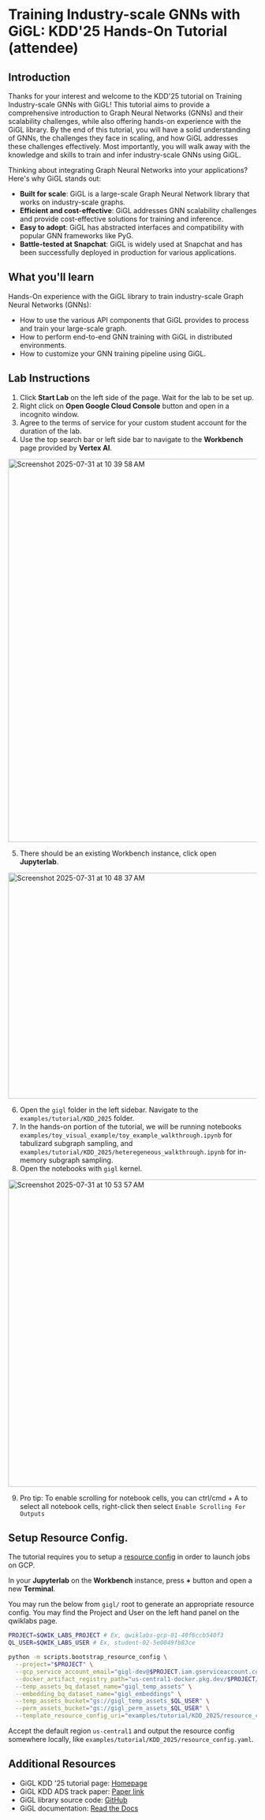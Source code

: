 # Training Industry-scale GNNs with GiGL: KDD'25 Hands-On Tutorial (attendee)

## Introduction

Thanks for your interest and welcome to the KDD'25 tutorial on Training Industry-scale GNNs with GiGL! This tutorial
aims to provide a comprehensive introduction to Graph Neural Networks (GNNs) and their scalability challenges, while
also offering hands-on experience with the GiGL library. By the end of this tutorial, you will have a solid
understanding of GNNs, the challenges they face in scaling, and how GiGL addresses these challenges effectively. Most
importantly, you will walk away with the knowledge and skills to train and infer industry-scale GNNs using GiGL.

Thinking about integrating Graph Neural Networks into your applications? Here's why GiGL stands out:

- **Built for scale**: GiGL is a large-scale Graph Neural Network library that works on industry-scale graphs.
- **Efficient and cost-effective**: GiGL addresses GNN scalability challenges and provide cost-effective solutions for
  training and inference.
- **Easy to adopt**: GiGL has abstracted interfaces and compatibility with popular GNN frameworks like PyG.
- **Battle-tested at Snapchat**: GiGL is widely used at Snapchat and has been successfully deployed in production for
  various applications.

## What you'll learn

Hands-On experience with the GiGL library to train industry-scale Graph Neural Networks (GNNs):

- How to use the various API components that GiGL provides to process and train your large-scale graph.
- How to perform end-to-end GNN training with GiGL in distributed environments.
- How to customize your GNN training pipeline using GiGL.

## Lab Instructions

1. Click **Start Lab** on the left side of the page. Wait for the lab to be set up.
2. Right click on **Open Google Cloud Console** button and open in a incognito window.
3. Agree to the terms of service for your custom student account for the duration of the lab.
4. Use the top search bar or left side bar to navigate to the **Workbench** page provided by **Vertex AI**.

<img width="1260" height="777" alt="Screenshot 2025-07-31 at 10 39 58 AM" src="https://github.com/user-attachments/assets/21656547-5889-4c00-9127-ccb8cc4deaf7" />

5. There should be an existing Workbench instance, click open **Jupyterlab**.

<img width="997" height="458" alt="Screenshot 2025-07-31 at 10 48 37 AM" src="https://github.com/user-attachments/assets/3f31655a-d4c1-4545-9616-3285e9892f31" />
   
6. Open the `gigl` folder in the left sidebar. Navigate to the `examples/tutorial/KDD_2025` folder.
7. In the hands-on portion of the tutorial, we will be running notebooks `examples/toy_visual_example/toy_example_walkthrough.ipynb` for tabulizard subgraph sampling, and `examples/tutorial/KDD_2025/heteregeneous_walkthrough.ipynb` for in-memory subgraph sampling.
8. Open the notebooks with `gigl` kernel.

<img width="1079" height="623" alt="Screenshot 2025-07-31 at 10 53 57 AM" src="https://github.com/user-attachments/assets/c7046ec1-ed79-445b-873e-f15eff7f9d2f" />

9. Pro tip: To enable scrolling for notebook cells, you can ctrl/cmd + A to select all notebook cells, right-click then select `Enable Scrolling For Outputs` 


## Setup Resource Config.

The tutorial requires you to setup a [resource config](../../../docs/user_guide/config_guides/resource_config_guide.md)
in order to launch jobs on GCP.

In your **Jupyterlab** on the **Workbench** instance, press **+** button and open a new **Terminal**.

You may run the below from `gigl/` root to generate an appropriate resource config. You may find the Project and User on
the left hand panel on the qwiklabs page.

```bash
PROJECT=$QWIK_LABS_PROJECT # Ex, qwiklabs-gcp-01-40f6ccb540f3
QL_USER=$QWIK_LABS_USER # Ex, student-02-5e0049fb83ce

python -m scripts.bootstrap_resource_config \
  --project="$PROJECT" \
  --gcp_service_account_email="gigl-dev@$PROJECT.iam.gserviceaccount.com" \
  --docker_artifact_registry_path="us-central1-docker.pkg.dev/$PROJECT/gigl-base-images" \
  --temp_assets_bq_dataset_name="gigl_temp_assets" \
  --embedding_bq_dataset_name="gigl_embeddings" \
  --temp_assets_bucket="gs://gigl_temp_assets_$QL_USER" \
  --perm_assets_bucket="gs://gigl_perm_assets_$QL_USER" \
  --template_resource_config_uri="examples/tutorial/KDD_2025/resource_config.yaml"
```

Accept the default region `us-central1` and output the resource config somewhere locally, like
`examples/tutorial/KDD_2025/resource_config.yaml`.

## Additional Resources

- GiGL KDD '25 tutorial page:
  [Homepage](https://github.com/Snapchat/GiGL/blob/main/examples/tutorial/KDD_2025/README.md)
- GiGL KDD ADS track paper: [Paper link](https://arxiv.org/abs/2502.15054)
- GiGL library source code: [GitHub](https://github.com/Snapchat/GiGL/tree/main)
- GiGL documentation: [Read the Docs](https://snapchat.github.io/GiGL/index.html)
